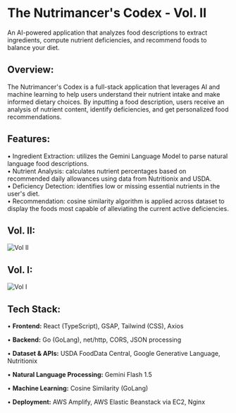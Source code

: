 # The Nutrimancer's Codex - Vol. II
An AI-powered application that analyzes food descriptions to extract ingredients, compute nutrient deficiencies, and recommend foods to balance your diet.

## Overview:
The Nutrimancer's Codex is a full-stack application that leverages AI and machine learning to help users understand their nutrient intake and make informed dietary choices. By inputting a food description, users receive an analysis of nutrient content, identify deficiencies, and get personalized food recommendations.

## Features:
• Ingredient Extraction: utilizes the Gemini Language Model to parse natural language food descriptions.<br>
• Nutrient Analysis: calculates nutrient percentages based on recommended daily allowances using data from Nutritionix and USDA. <br>
• Deficiency Detection: identifies low or missing essential nutrients in the user's diet. <br>
• Recommendation: cosine similarity algorithm is applied across dataset to display the foods most capable of alleviating the current active deficiencies. 


## Vol. II:<br>
![Vol  II](https://github.com/user-attachments/assets/23c0f1a1-51d3-4898-b564-c90495477d4b)



## Vol. I:<br>
![Vol  I](https://github.com/user-attachments/assets/af91009a-d7f3-4c40-94fc-d8ace8988c8d)



## Tech Stack:

• **Frontend:** React (TypeScript), GSAP, Tailwind (CSS), Axios

• **Backend:** Go (GoLang), net/http, CORS, JSON processing 

• **Dataset & APIs:** USDA FoodData Central, Google Generative Language, Nutritionix

• **Natural Language Processing:** Gemini Flash 1.5

• **Machine Learning:** Cosine Similarity (GoLang)

• **Deployment:** AWS Amplify, AWS Elastic Beanstack via EC2, Nginx 
